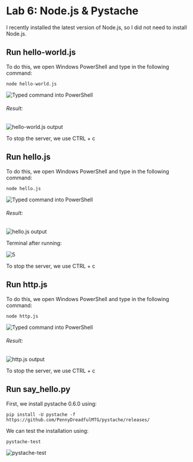 # Lab 6: Node.js & Pystache
I recently installed the latest version of Node.js, so I did not need to install Node.js.
## Run hello-world.js
To do this, we open Windows PowerShell and type in the following command:
```
node hello-world.js
```
![Typed command into PowerShell](https://user-images.githubusercontent.com/94701716/223162260-4bb4e725-0582-4b1e-99ff-ec626ab01686.png)

###### Result:

![hello-world.js output](https://user-images.githubusercontent.com/94701716/223162397-15d8cc89-908a-4b6c-9002-332c90793a92.png)

To stop the server, we use CTRL + c

## Run hello.js
To do this, we open Windows PowerShell and type in the following command:
```
node hello.js
```
![Typed command into PowerShell](https://user-images.githubusercontent.com/94701716/223165064-c383f2d4-25fb-493f-828c-60c490296daf.png)

###### Result:

![hello.js output](https://user-images.githubusercontent.com/94701716/223165160-279990ef-b27e-4049-9fb7-f7acabf1c70a.png)

Terminal after running:

![5](https://user-images.githubusercontent.com/94701716/223165892-c860676d-83a2-4bc2-8660-bdc31b23f8b2.png)

To stop the server, we use CTRL + c

## Run http.js
To do this, we open Windows PowerShell and type in the following command:
```
node http.js
```
![Typed command into PowerShell](https://user-images.githubusercontent.com/94701716/223167023-25d2eb27-5f88-4349-bd5f-45c573ca9f7a.png)

###### Result:

![http.js output](https://user-images.githubusercontent.com/94701716/223167075-aef46e40-504f-45f5-8cb2-cf3642fdca73.png)

To stop the server, we use CTRL + c

## Run say_hello.py
First, we install pystache 0.6.0 using:
```
pip install -U pystache -f https://github.com/PennyDreadfulMTG/pystache/releases/
```
We can test the installation using:
```
pystache-test
```
![pystache-test](https://user-images.githubusercontent.com/94701716/223168176-0c1f95de-ca34-4a97-9510-55d872feb98c.png)
